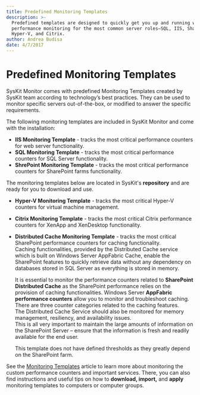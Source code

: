 ```yaml
---
title: Predefined Monitoring Templates
description: >-
  Predefined templates are designed to quickly get you up and running with
  performance monitoring for the most common server roles—SQL, IIS, SharePoint,
  Hyper-V, and Citrix.
author: Andrea Budisa
date: 4/7/2017
---
```


# Predefined Monitoring Templates

SysKit Monitor comes with predefined Monitoring Templates created by SysKit team according to technology’s best practices. They can be used to monitor specific servers out-of-the-box, or modified to answer the specific requirements.

The following monitoring templates are included in SysKit Monitor and come with the installation:

* **IIS Monitoring Template** - tracks the most critical performance counters for web server functionality.
* **SQL Monitoring Template** - tracks the most critical performance counters for SQL Server functionality.
* **ShrePoint Monitoring Template** - tracks the most critical performance counters for SharePoint farms functionality.

The monitoring templates below are located in SysKit's **repository** and are ready for you to download and use.

* **Hyper-V Monitoring Template** - tracks the most critical Hyper-V counters for virtual machine management.
* **Citrix Monitoring Template** - tracks the most critical Citrix performance counters for XenApp and XenDesktop functionality.
* **Distributed Cache Monitoring Template** - tracks the most critical SharePoint performance counters for caching functionality.  
  Caching functionalities, provided by the Distributed Cache service which is built on Windows Server AppFabric Cache, enable the SharePoint features to quickly retrieve data without any dependency on databases stored in SQL Server as everything is stored in memory.

  It is essential to monitor the performance counters related to **SharePoint Distributed Cache** as the SharePoint performance relies on the provision of caching functionalities. Windows Server **AppFabric performance counters** allow you to monitor and troubleshoot caching. There are three counter categories related to the caching features.  
  The Distributed Cache Service should also be monitored for memory management, resiliency, and availability issues.  
  This is all very important to maintain the large amounts of information on the SharePoint Server – ensure that the information is fresh and readily available for the end user.

  This template does not have defined thresholds as they greatly depend on the SharePoint farm.

See the [Monitoring Templates](predefined-templates.md#internal/get-to-know-syskit-monitor/administration/monitoring-templates) article to learn more about monitoring the custom performance counters and important services. There, you can also find instructions and useful tips on how to **download, import,** and **apply** monitoring templates to computers or computer groups.

